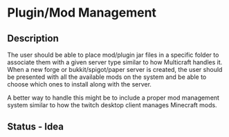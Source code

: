 # Plugin/Mod Management

## Description

The user should be able to place mod/plugin jar files in a specific folder to associate them with a given server type similar to how Multicraft handles it. When a new forge or bukkit/spigot/paper server is created, the user should be presented with all the available mods on the system and be able to choose which ones to install along with the server.

A better way to handle this might be to include a proper mod management system similar to how the twitch desktop client manages Minecraft mods.

## Status - Idea
